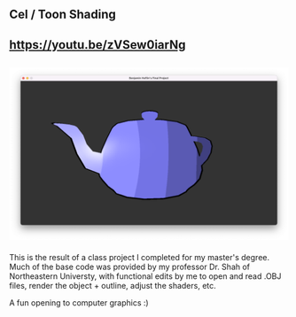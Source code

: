 ## Cel / Toon Shading

## https://youtu.be/zVSew0iarNg

## ![Alt text](screenshot.png?raw=true "Optional Title")


This is the result of a class project I completed for my master's degree. Much of the base code was provided by my professor Dr. Shah of Northeastern Universty, with functional edits by me to open and read .OBJ files, render the object + outline, adjust the shaders, etc.

A fun opening to computer graphics :)
